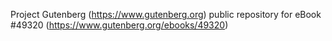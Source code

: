Project Gutenberg (https://www.gutenberg.org) public repository for eBook #49320 (https://www.gutenberg.org/ebooks/49320)
